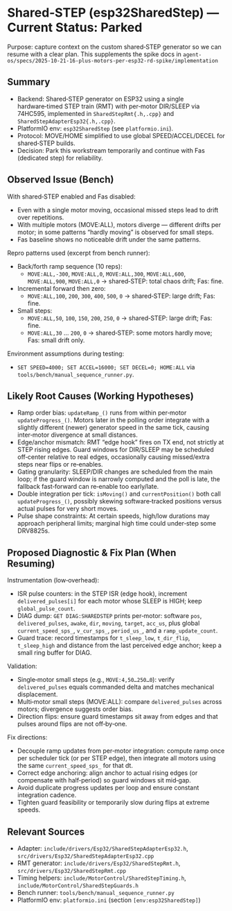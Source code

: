 # Shared‑STEP (esp32SharedStep) — Current Status: Parked

Purpose: capture context on the custom shared‑STEP generator so we can resume with a clear plan. This supplements the spike docs in `agent-os/specs/2025-10-21-16-plus-motors-per-esp32-rd-spike/implementation`

## Summary

- Backend: Shared‑STEP generator on ESP32 using a single hardware‑timed STEP train (RMT) with per‑motor DIR/SLEEP via 74HC595, implemented in `SharedStepRmt{.h,.cpp}` and `SharedStepAdapterEsp32{.h,.cpp}`.
- PlatformIO env: `esp32SharedStep` (see `platformio.ini`).
- Protocol: MOVE/HOME simplified to use global SPEED/ACCEL/DECEL for shared‑STEP builds.
- Decision: Park this workstream temporarily and continue with Fas (dedicated step) for reliability.

## Observed Issue (Bench)

With shared‑STEP enabled and Fas disabled:

- Even with a single motor moving, occasional missed steps lead to drift over repetitions.
- With multiple motors (MOVE:ALL), motors diverge — different drifts per motor; in some patterns “hardly moving” is observed for small steps.
- Fas baseline shows no noticeable drift under the same patterns.

Repro patterns used (excerpt from bench runner):

- Back/forth ramp sequence (10 reps):
  - `MOVE:ALL,-300`, `MOVE:ALL,0`, `MOVE:ALL,300`, `MOVE:ALL,600`, `MOVE:ALL,900`, `MOVE:ALL,0` → shared‑STEP: total chaos drift; Fas: fine.
- Incremental forward then zero:
  - `MOVE:ALL,100`, `200`, `300`, `400`, `500`, `0` → shared‑STEP: large drift; Fas: fine.
- Small steps:
  - `MOVE:ALL,50`, `100`, `150`, `200`, `250`, `0` → shared‑STEP: large drift; Fas: fine.
  - `MOVE:ALL,30` … `200`, `0` → shared‑STEP: some motors hardly move; Fas: small drift only.

Environment assumptions during testing:

- `SET SPEED=4000; SET ACCEL=16000; SET DECEL=0; HOME:ALL` via `tools/bench/manual_sequence_runner.py`.

## Likely Root Causes (Working Hypotheses)

- Ramp order bias: `updateRamp_()` runs from within per‑motor `updateProgress_()`. Motors later in the polling order integrate with a slightly different (newer) generator speed in the same tick, causing inter‑motor divergence at small distances.
- Edge/anchor mismatch: RMT “edge hook” fires on TX end, not strictly at STEP rising edges. Guard windows for DIR/SLEEP may be scheduled off‑center relative to real edges, occasionally causing missed/extra steps near flips or re‑enables.
- Gating granularity: SLEEP/DIR changes are scheduled from the main loop; if the guard window is narrowly computed and the poll is late, the fallback fast‑forward can re‑enable too early/late.
- Double integration per tick: `isMoving()` and `currentPosition()` both call `updateProgress_()`, possibly skewing software‑tracked positions versus actual pulses for very short moves.
- Pulse shape constraints: At certain speeds, high/low durations may approach peripheral limits; marginal high time could under‑step some DRV8825s.

## Proposed Diagnostic & Fix Plan (When Resuming)

Instrumentation (low‑overhead):

- ISR pulse counters: in the STEP ISR (edge hook), increment `delivered_pulses[i]` for each motor whose SLEEP is HIGH; keep `global_pulse_count`.
- DIAG dump: `GET DIAG:SHAREDSTEP` prints per‑motor: software `pos`, `delivered_pulses`, `awake`, `dir`, `moving`, `target`, `acc_us`, plus global `current_speed_sps_`, `v_cur_sps_`, `period_us_`, and a `ramp_update_count`.
- Guard trace: record timestamps for `t_sleep_low`, `t_dir_flip`, `t_sleep_high` and distance from the last perceived edge anchor; keep a small ring buffer for DIAG.

Validation:

- Single‑motor small steps (e.g., `MOVE:4,50…250…0`): verify `delivered_pulses` equals commanded delta and matches mechanical displacement.
- Multi‑motor small steps (MOVE:ALL): compare `delivered_pulses` across motors; divergence suggests order bias.
- Direction flips: ensure guard timestamps sit away from edges and that pulses around flips are not off‑by‑one.

Fix directions:

- Decouple ramp updates from per‑motor integration: compute ramp once per scheduler tick (or per STEP edge), then integrate all motors using the same `current_speed_sps_` for that dt.
- Correct edge anchoring: align anchor to actual rising edges (or compensate with half‑period) so guard windows sit mid‑gap.
- Avoid duplicate progress updates per loop and ensure constant integration cadence.
- Tighten guard feasibility or temporarily slow during flips at extreme speeds.

## Relevant Sources

- Adapter: `include/drivers/Esp32/SharedStepAdapterEsp32.h`, `src/drivers/Esp32/SharedStepAdapterEsp32.cpp`
- RMT generator: `include/drivers/Esp32/SharedStepRmt.h`, `src/drivers/Esp32/SharedStepRmt.cpp`
- Timing helpers: `include/MotorControl/SharedStepTiming.h`, `include/MotorControl/SharedStepGuards.h`
- Bench runner: `tools/bench/manual_sequence_runner.py`
- PlatformIO env: `platformio.ini` (section `[env:esp32SharedStep]`)
